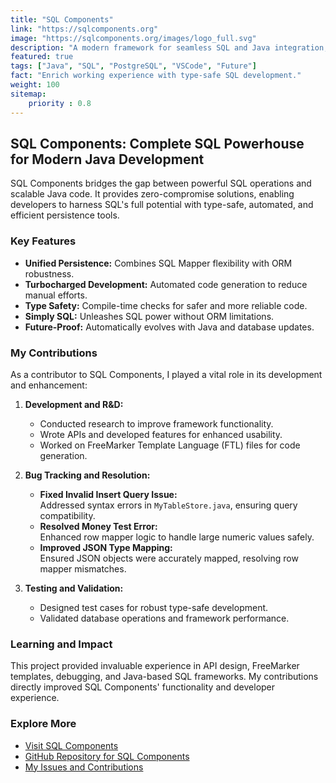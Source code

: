 ```yaml
---
title: "SQL Components"
link: "https://sqlcomponents.org"
image: "https://sqlcomponents.org/images/logo_full.svg"
description: "A modern framework for seamless SQL and Java integration, offering type-safe, efficient, and future-proof persistence solutions."
featured: true
tags: ["Java", "SQL", "PostgreSQL", "VSCode", "Future"]
fact: "Enrich working experience with type-safe SQL development."
weight: 100
sitemap: 
    priority : 0.8
---
```


## SQL Components: Complete SQL Powerhouse for Modern Java Development  

SQL Components bridges the gap between powerful SQL operations and scalable Java code. It provides zero-compromise solutions, enabling developers to harness SQL's full potential with type-safe, automated, and efficient persistence tools.  

### Key Features  
- **Unified Persistence:** Combines SQL Mapper flexibility with ORM robustness.  
- **Turbocharged Development:** Automated code generation to reduce manual efforts.  
- **Type Safety:** Compile-time checks for safer and more reliable code.  
- **Simply SQL:** Unleashes SQL power without ORM limitations.  
- **Future-Proof:** Automatically evolves with Java and database updates.  

### My Contributions  
As a contributor to SQL Components, I played a vital role in its development and enhancement:  

1. **Development and R&D:**  
   - Conducted research to improve framework functionality.  
   - Wrote APIs and developed features for enhanced usability.  
   - Worked on FreeMarker Template Language (FTL) files for code generation.  

2. **Bug Tracking and Resolution:**  
   - **Fixed Invalid Insert Query Issue:**  
     Addressed syntax errors in `MyTableStore.java`, ensuring query compatibility.  
   - **Resolved Money Test Error:**  
     Enhanced row mapper logic to handle large numeric values safely.  
   - **Improved JSON Type Mapping:**  
     Ensured JSON objects were accurately mapped, resolving row mapper mismatches.  

3. **Testing and Validation:**  
   - Designed test cases for robust type-safe development.  
   - Validated database operations and framework performance.  

### Learning and Impact  
This project provided invaluable experience in API design, FreeMarker templates, debugging, and Java-based SQL frameworks. My contributions directly improved SQL Components' functionality and developer experience.

### Explore More  
- [Visit SQL Components](https://sqlcomponents.org)  
- [GitHub Repository for SQL Components](https://github.com/sqlcomponents/sqlcomponents)  
- [My Issues and Contributions](https://github.com/sqlcomponents/sqlcomponents/issues)  
